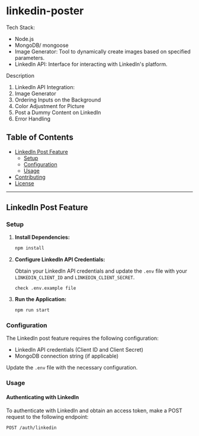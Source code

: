 # linkedin-poster

Tech Stack:
- Node.js
- MongoDB/ mongoose
- Image Generator: Tool to dynamically create images based on specified parameters.
- LinkedIn API: Interface for interacting with LinkedIn's platform.

Description

1. LinkedIn API Integration:
2. Image Generator
3. Ordering Inputs on the Background
4. Color Adjustment for Picture
5. Post a Dummy Content on LinkedIn
6. Error Handling

## Table of Contents

- [LinkedIn Post Feature](#linkedin-post-feature)
    - [Setup](#setup)
    - [Configuration](#configuration)
    - [Usage](#usage)
- [Contributing](#contributing)
- [License](#license)

---

## LinkedIn Post Feature

### Setup

1. **Install Dependencies:**

    ```bash
    npm install
    ```

2. **Configure LinkedIn API Credentials:**

   Obtain your LinkedIn API credentials and update the `.env` file with your `LINKEDIN_CLIENT_ID` and `LINKEDIN_CLIENT_SECRET`.

    ```env
    check .env.example file
    ```

3. **Run the Application:**

    ```bash
    npm run start
    ```

### Configuration

The LinkedIn post feature requires the following configuration:

- LinkedIn API credentials (Client ID and Client Secret)
- MongoDB connection string (if applicable)

Update the `.env` file with the necessary configuration.

### Usage

#### Authenticating with LinkedIn

To authenticate with LinkedIn and obtain an access token, make a POST request to the following endpoint:

```http
POST /auth/linkedin
